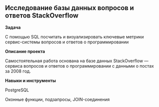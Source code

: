 ## Исследование базы данных вопросов и ответов StackOverflow


**Задача**   

С помощью SQL посчитать и визуализировать ключевые метрики сервис-системы вопросов и ответов о программировании 


**Описание проекта**

Самостоятельная работа основана на базе данных StackOverflow — сервиса вопросов и ответов о программировании с данными о постах за 2008 год.


**Навыки и инструменты**  

PostgreSQL

Oконные функции, подзапросы, JOIN-соединения
